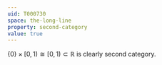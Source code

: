 ```yaml
---
uid: T000730
space: the-long-line
property: second-category
value: true
---
```

$\{0\} \times [0,1) \cong [0,1) \subset \mathbb{R}$ is clearly second category.

